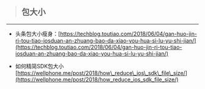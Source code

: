 > ## 包大小

---

* 头条包大小瘦身：[https://techblog.toutiao.com/2018/06/04/gan-huo-jin-ri-tou-tiao-iosduan-an-zhuang-bao-da-xiao-you-hua-si-lu-yu-shi-jian/](https://techblog.toutiao.com/2018/06/04/gan-huo-jin-ri-tou-tiao-iosduan-an-zhuang-bao-da-xiao-you-hua-si-lu-yu-shi-jian/)

* 如何精简SDK包大小 [https://wellphone.me/post/2018/how\_reduce\_ios\_sdk\_file\_size/](https://wellphone.me/post/2018/how_reduce_ios_sdk_file_size/)



